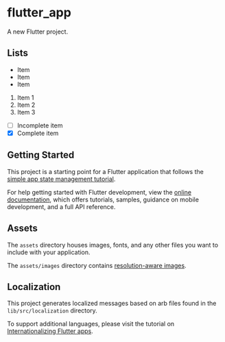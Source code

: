 # flutter_app

A new Flutter project.

Lists
---------------------------
- Item
- Item
- Item

1. Item 1
2. Item 2
3. Item 3

- [ ] Incomplete item
- [x] Complete item

## Getting Started

This project is a starting point for a Flutter application that follows the
[simple app state management
tutorial](https://flutter.dev/to/state-management-sample).

For help getting started with Flutter development, view the
[online documentation](https://docs.flutter.dev), which offers tutorials,
samples, guidance on mobile development, and a full API reference.

## Assets

The `assets` directory houses images, fonts, and any other files you want to
include with your application.

The `assets/images` directory contains [resolution-aware
images](https://flutter.dev/to/resolution-aware-images).

## Localization

This project generates localized messages based on arb files found in
the `lib/src/localization` directory.

To support additional languages, please visit the tutorial on
[Internationalizing Flutter apps](https://flutter.dev/to/internationalization).
<!--stackedit_data:
eyJoaXN0b3J5IjpbLTE1NTgyNzg4NDgsNjMzOTI0NjIwXX0=
-->
